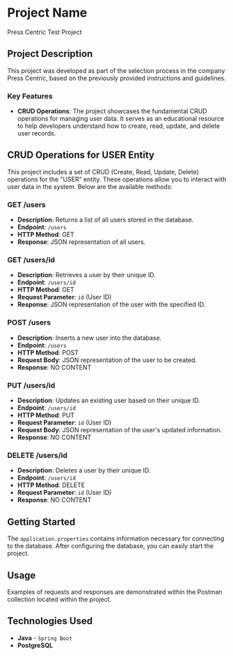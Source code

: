 # Project Name

Press Centric Test Project

## Project Description

This project was developed as part of the selection process in the company Press Centric, based on the previously provided instructions and guidelines.

### Key Features

- **CRUD Operations**: The project showcases the fundamental CRUD operations for managing user data. It serves as an educational resource to help developers understand how to create, read, update, and delete user records.

## CRUD Operations for USER Entity

This project includes a set of CRUD (Create, Read, Update, Delete) operations for the "USER" entity. These operations allow you to interact with user data in the system. Below are the available methods:

### GET /users

- **Description**: Returns a list of all users stored in the database.
- **Endpoint**: `/users`
- **HTTP Method**: GET
- **Response**: JSON representation of all users.

### GET /users/id

- **Description**: Retrieves a user by their unique ID.
- **Endpoint**: `/users/id`
- **HTTP Method**: GET
- **Request Parameter**: `id` (User ID)
- **Response**: JSON representation of the user with the specified ID.

### POST /users

- **Description**: Inserts a new user into the database.
- **Endpoint**: `/users`
- **HTTP Method**: POST
- **Request Body**: JSON representation of the user to be created.
- **Response**: NO CONTENT

### PUT /users/id

- **Description**: Updates an existing user based on their unique ID.
- **Endpoint**: `/users/id`
- **HTTP Method**: PUT
- **Request Parameter**: `id` (User ID)
- **Request Body**: JSON representation of the user's updated information.
- **Response**: NO CONTENT

### DELETE /users/id

- **Description**: Deletes a user by their unique ID.
- **Endpoint**: `/users/id`
- **HTTP Method**: DELETE
- **Request Parameter**: `id` (User ID)
- **Response**: NO CONTENT

## Getting Started

The `application.properties` contains information necessary for connecting to the database. After configuring the database, you can easily start the project.

## Usage

Examples of requests and responses are demonstrated within the Postman collection located within the project.

## Technologies Used

- **Java** - `Spring Boot`
- **PostgreSQL**
